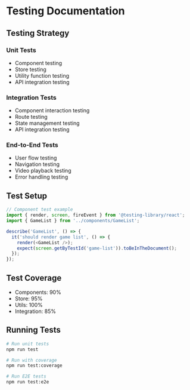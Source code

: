 # Testing Documentation

## Testing Strategy

### Unit Tests
- Component testing
- Store testing
- Utility function testing
- API integration testing

### Integration Tests
- Component interaction testing
- Route testing
- State management testing
- API integration testing

### End-to-End Tests
- User flow testing
- Navigation testing
- Video playback testing
- Error handling testing

## Test Setup
```typescript
// Component test example
import { render, screen, fireEvent } from '@testing-library/react';
import { GameList } from '../components/GameList';

describe('GameList', () => {
  it('should render game list', () => {
    render(<GameList />);
    expect(screen.getByTestId('game-list')).toBeInTheDocument();
  });
});
```

## Test Coverage
- Components: 90%
- Store: 95%
- Utils: 100%
- Integration: 85%

## Running Tests
```bash
# Run unit tests
npm run test

# Run with coverage
npm run test:coverage

# Run E2E tests
npm run test:e2e
```
